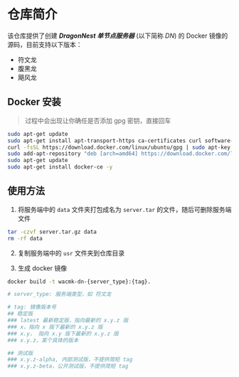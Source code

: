 # 仓库简介

该仓库提供了创建 ***DragonNest 单节点服务器*** (以下简称 *DN*) 的 Docker 镜像的源码，目前支持以下版本：

- 符文龙
- 腹黑龙
- 飓风龙

## Docker 安装

> 过程中会出现让你确任是否添加 gpg 密钥，直接回车

```sh
sudo apt-get update
sudo apt-get install apt-transport-https ca-certificates curl software-properties-common
curl -fsSL https://download.docker.com/linux/ubuntu/gpg | sudo apt-key add -
sudo add-apt-repository "deb [arch=amd64] https://download.docker.com/linux/ubuntu $(lsb_release -cs) stable"
sudo apt-get update
sudo apt-get install docker-ce -y
```

## 使用方法

1. 将服务端中的 `data` 文件夹打包成名为 `server.tar` 的文件，随后可删除服务端文件

```sh
tar -czvf server.tar.gz data
rm -rf data
```

2. 复制服务端中的 `usr` 文件夹到仓库目录

3. 生成 docker 镜像

```sh
docker build -t wacmk-dn-{server_type}:{tag}.

# server_type: 服务端类型，如 符文龙

# tag: 镜像版本号
## 稳定版
### latest 最新稳定版，指向最新的 x.y.z 版
### x，指向 x 版下最新的 x.y.z 版
### x.y， 指向 x.y 版下最新的 x.y.z 版
### x.y.z，某个具体的版本

## 测试版
### x.y.z-alpha, 内部测试版，不提供简短 tag
### x.y.z-beta，公开测试版，不提供简短 tag
```

